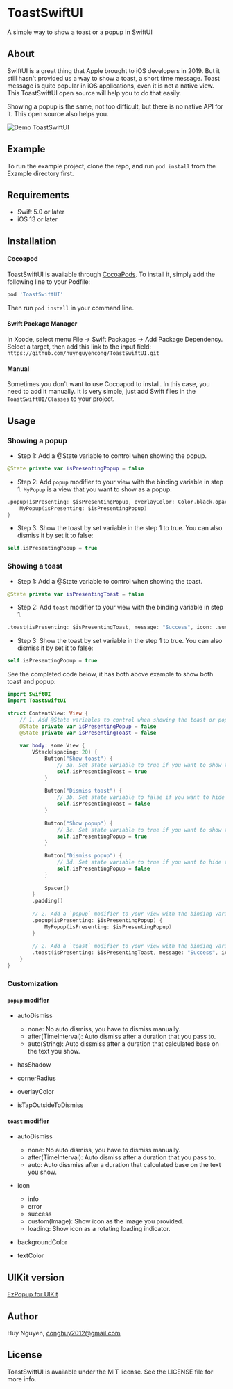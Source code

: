 # ToastSwiftUI

A simple way to show a toast or a popup in SwiftUI

## About

SwiftUI is a great thing that Apple brought to iOS developers in 2019. But it still hasn't provided us a way to show a toast, a short time message. Toast message is quite popular in iOS applications, even it is not a native view. This ToastSwiftUI open source will help you to do that easily.

Showing a popup is the same, not too difficult, but there is no native API for it. This open source also helps you.

![Demo ToastSwiftUI](Images/demo.gif)

## Example

To run the example project, clone the repo, and run `pod install` from the Example directory first.

## Requirements

- Swift 5.0 or later
- iOS 13 or later

## Installation

#### Cocoapod

ToastSwiftUI is available through [CocoaPods](https://cocoapods.org). To install
it, simply add the following line to your Podfile:

```ruby
pod 'ToastSwiftUI'
```

Then run `pod install` in your command line.

#### Swift Package Manager
In Xcode, select menu File -> Swift Packages -> Add Package Dependency. Select a target, then add this link to the input field:
`https://github.com/huynguyencong/ToastSwiftUI.git`

#### Manual

Sometimes you don't want to use Cocoapod to install. In this case, you need to add it manually. It is very simple, just add Swift files in the `ToastSwiftUI/Classes` to your project.

## Usage

### Showing a popup

- Step 1: Add a @State variable to control when showing the popup.
```swift
@State private var isPresentingPopup = false
```

- Step 2: Add `popup` modifier to your view with the binding variable in step 1. `MyPopup` is a view that you want to show as a popup.
```swift
.popup(isPresenting: $isPresentingPopup, overlayColor: Color.black.opacity(0.4)) {
    MyPopup(isPresenting: $isPresentingPopup)
}
```

- Step 3: Show the toast by set variable in the step 1 to true. You can also dismiss it by set it to false:
```swift
self.isPresentingPopup = true
```

### Showing a toast

- Step 1: Add a @State variable to control when showing the toast.
```swift
@State private var isPresentingToast = false
```

- Step 2: Add `toast` modifier to your view with the binding variable in step 1.
```swift
.toast(isPresenting: $isPresentingToast, message: "Success", icon: .success)
```

- Step 3: Show the toast by set variable in the step 1 to true. You can also dismiss it by set it to false:
```swift
self.isPresentingPopup = true
```

See the completed code below, it has both above example to show both toast and popup:

```swift
import SwiftUI
import ToastSwiftUI

struct ContentView: View {
    // 1. Add @State variables to control when showing the toast or popup
    @State private var isPresentingPopup = false
    @State private var isPresentingToast = false
    
    var body: some View {
        VStack(spacing: 20) {
            Button("Show toast") {
                // 3a. Set state variable to true if you want to show the toast
                self.isPresentingToast = true
            }
            
            Button("Dismiss toast") {
                // 3b. Set state variable to false if you want to hide the toast
                self.isPresentingToast = false
            }
            
            Button("Show popup") {
                // 3c. Set state variable to true if you want to show the popup
                self.isPresentingPopup = true
            }
            
            Button("Dismiss popup") {
                // 3d. Set state variable to true if you want to hide the popup
                self.isPresentingPopup = false
            }
            
            Spacer()
        }
        .padding()
        
        // 2. Add a `popup` modifier to your view with the binding variable in step 1
        .popup(isPresenting: $isPresentingPopup) {
            MyPopup(isPresenting: $isPresentingPopup)
        }
        
        // 2. Add a `toast` modifier to your view with the binding variable in step 1
        .toast(isPresenting: $isPresentingToast, message: "Success", icon: .success)
    }
}
```

### Customization

#### `popup` modifier
- autoDismiss
    - none: No auto dismiss, you have to dismiss manually.
    - after(TimeInterval): Auto dismiss after a duration that you pass to.
    - auto(String): Auto dissmiss after a duration that calculated base on the text you show.
    
- hasShadow
- cornerRadius
- overlayColor
- isTapOutsideToDismiss

#### `toast` modifier
- autoDismiss
    - none: No auto dismiss, you have to dismiss manually.
    - after(TimeInterval): Auto dismiss after a duration that you pass to.
    - auto: Auto dissmiss after a duration that calculated base on the text you show.
    
- icon
    - info
    - error
    - success
    - custom(Image): Show icon as the image you provided.
    - loading: Show icon as a rotating loading indicator.
    
- backgroundColor
- textColor

## UIKit version
[EzPopup for UIKit](https://github.com/huynguyencong/EzPopup)


## Author

Huy Nguyen, conghuy2012@gmail.com

## License

ToastSwiftUI is available under the MIT license. See the LICENSE file for more info.
